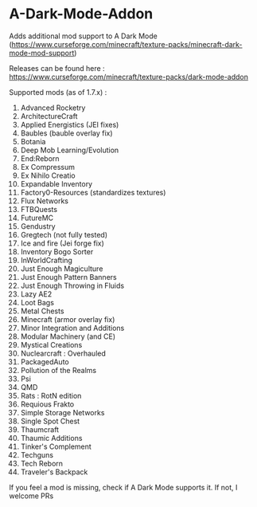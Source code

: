 # A-Dark-Mode-Addon
Adds additional mod support to A Dark Mode (https://www.curseforge.com/minecraft/texture-packs/minecraft-dark-mode-mod-support)

Releases can be found here : https://www.curseforge.com/minecraft/texture-packs/dark-mode-addon

Supported mods (as of 1.7.x) : 
1. Advanced Rocketry
2. ArchitectureCraft
3. Applied Energistics (JEI fixes)
4. Baubles (bauble overlay fix)
5. Botania
6. Deep Mob Learning/Evolution
7. End:Reborn
8. Ex Compressum
9. Ex Nihilo Creatio
10. Expandable Inventory
11. Factory0-Resources (standardizes textures)
12. Flux Networks
13. FTBQuests
14. FutureMC
15. Gendustry
16. Gregtech (not fully tested)
17. Ice and fire (Jei forge fix)
18. Inventory Bogo Sorter
19. InWorldCrafting
21. Just Enough Magiculture
22. Just Enough Pattern Banners
23. Just Enough Throwing in Fluids
20. Lazy AE2
24. Loot Bags
25. Metal Chests
26. Minecraft (armor overlay fix)
27. Minor Integration and Additions
28. Modular Machinery (and CE)
29. Mystical Creations
30. Nuclearcraft : Overhauled
31. PackagedAuto
32. Pollution of the Realms
33. Psi
34. QMD
35. Rats : RotN edition
36. Requious Frakto
37. Simple Storage Networks
38. Single Spot Chest
39. Thaumcraft
40. Thaumic Additions
41. Tinker's Complement
42. Techguns
43. Tech Reborn
44. Traveler's Backpack

If you feel a mod is missing, check if A Dark Mode supports it. If not, I welcome PRs
